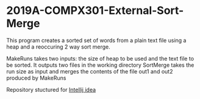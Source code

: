 # 2019A-COMPX301-External-Sort-Merge
This program creates a sorted set of words from a plain text file using a heap and a reoccuring 2 way sort merge.

MakeRuns takes two inputs: the size of heap to be used and the text file to be sorted. It outputs two files in the working directory
SortMerge takes the run size as input and merges the contents of the file out1 and out2 produced by MakeRuns

Repository stuctured for [Intellij idea](https://www.jetbrains.com/idea/)
